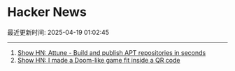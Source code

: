 # Hacker News

最近更新时间: 2025-04-19 01:02:45

--- 
1. [Show HN: Attune - Build and publish APT repositories in seconds](https://github.com/attunehq/attune) 
2. [Show HN: I made a Doom-like game fit inside a QR code](https://github.com/Kuberwastaken/backdooms) 
